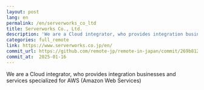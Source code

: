```yaml
---
layout: post
lang: en
permalink: /en/serverworks_co_ltd
title: Serverworks Co., Ltd.
description: 'We are a Cloud integrator, who provides integration businesses and services specialized for AWS (Amazon Web Services)'
categories: full_remote
link: https://www.serverworks.co.jp/en/
commit_url: https://github.com/remote-jp/remote-in-japan/commit/269b8121aa196f71e3b6ae053662484bf0056892
commit_at:  2025-01-16
---
```


<p>We are a Cloud integrator, who provides integration businesses and services specialized for AWS (Amazon Web Services)</p>
